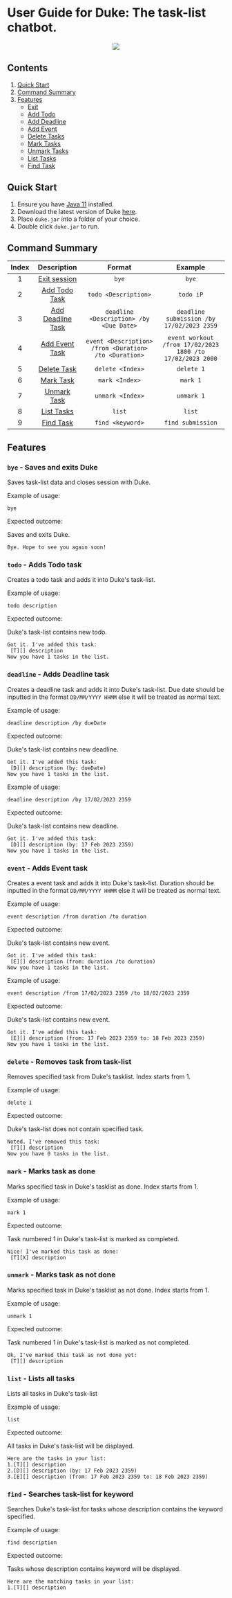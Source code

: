 # User Guide for Duke: The task-list chatbot.
<div align="center">
  <img src="./Ui.png" />
</div>

## Contents
1. [Quick Start](#quick-start)
2. [Command Summary](#command-summary)
3. [Features](#features)
    - [Exit](#bye---saves-and-exits-duke)
    - [Add Todo](#todo---adds-todo-task)
    - [Add Deadline](#deadline---adds-deadline-task)
    - [Add Event](#event---adds-event-task)
    - [Delete Tasks](#delete---removes-task-from-task-list)
    - [Mark Tasks](#mark---marks-task-as-done)
    - [Unmark Tasks](#unmark---marks-task-as-not-done)
    - [List Tasks](#list---lists-all-tasks)
    - [Find Task](#find---searches-task-list-for-keyword)

## Quick Start

1. Ensure you have [Java 11](https://www.oracle.com/sg/java/technologies/javase/jdk11-archive-downloads.html) installed.
2. Download the latest version of Duke [here](https://github.com/pzhengze/iP/releases/latest).
3. Place `duke.jar` into a folder of your choice.
4. Double click `duke.jar` to run.

## Command Summary

| Index | Description | Format | Example |
| :-: | :-: | :-: | :-: |
| 1 | [Exit session](#bye---saves-and-exits-duke) | `bye` | `bye` |
| 2 | [Add Todo Task](#todo---adds-todo-task) | `todo <Description>` | `todo iP` |
| 3 | [Add Deadline Task](#deadline---adds-deadline-task) | `deadline <Description> /by <Due Date>` | `deadline submission /by 17/02/2023 2359` |
| 4 | [Add Event Task](#event---adds-event-task) | `event <Description> /from <Duration> /to <Duration>` | `event workout /from 17/02/2023 1800 /to 17/02/2023 2000` |
| 5 | [Delete Task](#delete---removes-task-from-task-list) | `delete <Index>` | `delete 1` |
| 6 | [Mark Task](#mark---marks-task-as-done) | `mark <Index>` | `mark 1` |
| 7 | [Unmark Task](#unmark---marks-task-as-not-done) | `unmark <Index>` | `unmark 1` |
| 8 | [List Tasks](#list---lists-all-tasks) | `list` | `list` |
| 9 | [Find Task](#find---searches-task-list-for-keyword) | `find <keyword>` | `find submission` |

## Features

### `bye` - Saves and exits Duke

Saves task-list data and closes session with Duke.

Example of usage: 

`bye`

Expected outcome:

Saves and exits Duke.

```
Bye. Hope to see you again soon!
```

### `todo` - Adds Todo task

Creates a todo task and adds it into Duke's task-list.

Example of usage: 

`todo description`

Expected outcome:

Duke's task-list contains new todo.

```
Got it. I've added this task:
 [T][] description
Now you have 1 tasks in the list.
```

### `deadline` - Adds Deadline task

Creates a deadline task and adds it into Duke's task-list.
Due date should be inputted in the format `DD/MM/YYYY HHMM` else it will be treated as normal text.

Example of usage: 

`deadline description /by dueDate`

Expected outcome:

Duke's task-list contains new deadline.

```
Got it. I've added this task:
 [D][] description (by: dueDate)
Now you have 1 tasks in the list.
```

Example of usage: 

`deadline description /by 17/02/2023 2359`

Expected outcome:

Duke's task-list contains new deadline.

```
Got it. I've added this task:
 [D][] description (by: 17 Feb 2023 2359)
Now you have 1 tasks in the list.
```

### `event` - Adds Event task

Creates a event task and adds it into Duke's task-list.
Duration should be inputted in the format `DD/MM/YYYY HHMM` else it will be treated as normal text.

Example of usage: 

`event description /from duration /to duration`

Expected outcome:

Duke's task-list contains new event.

```
Got it. I've added this task:
 [E][] description (from: duration /to duration)
Now you have 1 tasks in the list.
```

Example of usage: 

`event description /from 17/02/2023 2359 /to 18/02/2023 2359`

Expected outcome:

Duke's task-list contains new event.

```
Got it. I've added this task:
 [E][] description (from: 17 Feb 2023 2359 to: 18 Feb 2023 2359)
Now you have 1 tasks in the list.
```

### `delete` - Removes task from task-list

Removes specified task from Duke's tasklist.
Index starts from 1.

Example of usage: 

`delete 1`

Expected outcome:

Duke's task-list does not contain specified task.

```
Noted. I've removed this task:
 [T][] description
Now you have 0 tasks in the list.
```

### `mark` - Marks task as done

Marks specified task in Duke's tasklist as done.
Index starts from 1.

Example of usage: 

`mark 1`

Expected outcome:

Task numbered 1 in Duke's task-list is marked as completed.

```
Nice! I've marked this task as done:
 [T][X] description
```

### `unmark` - Marks task as not done

Marks specified task in Duke's tasklist as not done.
Index starts from 1.

Example of usage: 

`unmark 1`

Expected outcome:

Task numbered 1 in Duke's task-list is marked as not completed.

```
Ok, I've marked this task as not done yet:
 [T][] description
```

### `list` - Lists all tasks

Lists all tasks in Duke's task-list

Example of usage: 

`list`

Expected outcome:

All tasks in Duke's task-list will be displayed.

```
Here are the tasks in your list: 
1.[T][] description
2.[D][] description (by: 17 Feb 2023 2359)
3.[E][] description (from: 17 Feb 2023 2359 to: 18 Feb 2023 2359)
```

### `find` - Searches task-list for keyword

Searches Duke's task-list for tasks whose description contains the keyword specified.

Example of usage: 

`find description`

Expected outcome:

Tasks whose description contains keyword will be displayed.

```
Here are the matching tasks in your list: 
1.[T][] description
```
